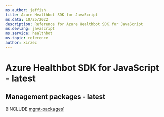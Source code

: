 ```yaml
---
ms.author: jeffish
title: Azure Healthbot SDK for JavaScript
ms.data: 10/25/2022
description: Reference for Azure Healthbot SDK for JavaScript
ms.devlang: javascript
ms.service: healthbot
ms.topic: reference
author: xirzec
---
```

# Azure Healthbot SDK for JavaScript - latest

## Management packages - latest
[!INCLUDE [mgmt-packages](healthbot-mgmt-index.md)]